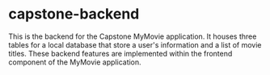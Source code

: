 # capstone-backend

This is the backend for the Capstone MyMovie application. It houses three tables for a local database that store a user's information and a list of movie titles. These backend features are implemented within the frontend component of the MyMovie application.